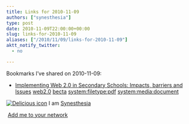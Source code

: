```yaml
---
title: Links for 2010-11-09
authors: ["synesthesia"]
type: post
date: 2010-11-09T22:00:00+00:00
slug: links-for-2010-11-09 
aliases: ["/2010/11/09/links-for-2010-11-09"]
aktt_notify_twitter:
  - no

---
```

Bookmarks I&#8217;ve shared on 2010-11-09:

  * [Implementing Web 2.0 in Secondary Schools: Impacts, barriers and Issues][1] 
    [web2.0][2] [becta][3] [system:filetype:pdf][4] [system:media:document][5] </li> </ul> 
    
    <p class="deliciouslink">
      <a href="https://del.icio.us/synesthesia" title="See all my bookmarks on del.icio.us"><img src="https://www.synesthesia.co.uk/images/deliciousicon.jpg" alt="Delicious icon" /></a>&nbsp;I am <a href="https://del.icio.us/synesthesia" title="See all my bookmarks on del.icio.us">Synesthesia</a>
    </p>
    
    <p class="deliciouslink">
      <a href="https://del.icio.us/network?add=synesthesia" title="Add me to your del.icio.us network"><img src="https://www.synesthesia.co.uk/images/add.gif" alt="" /></a>&nbsp;<a href="https://del.icio.us/network?add=synesthesia" title="Add me to your del.icio.us network">Add me to your network</a>
    </p>

 [1]: https://research.becta.org.uk/upload-dir/downloads/page_documents/research/web2_benefits_barriers.pdf
 [2]: https://delicious.com/synesthesia/web2.0
 [3]: https://delicious.com/synesthesia/becta
 [4]: https://delicious.com/synesthesia/system%3Afiletype%3Apdf
 [5]: https://delicious.com/synesthesia/system%3Amedia%3Adocument